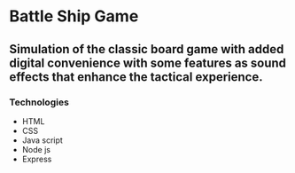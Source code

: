 # Battle Ship Game
## Simulation of the classic board game with added digital convenience with some features as sound effects that enhance the tactical experience.

### Technologies
- HTML
- CSS
- Java script
- Node js
- Express
